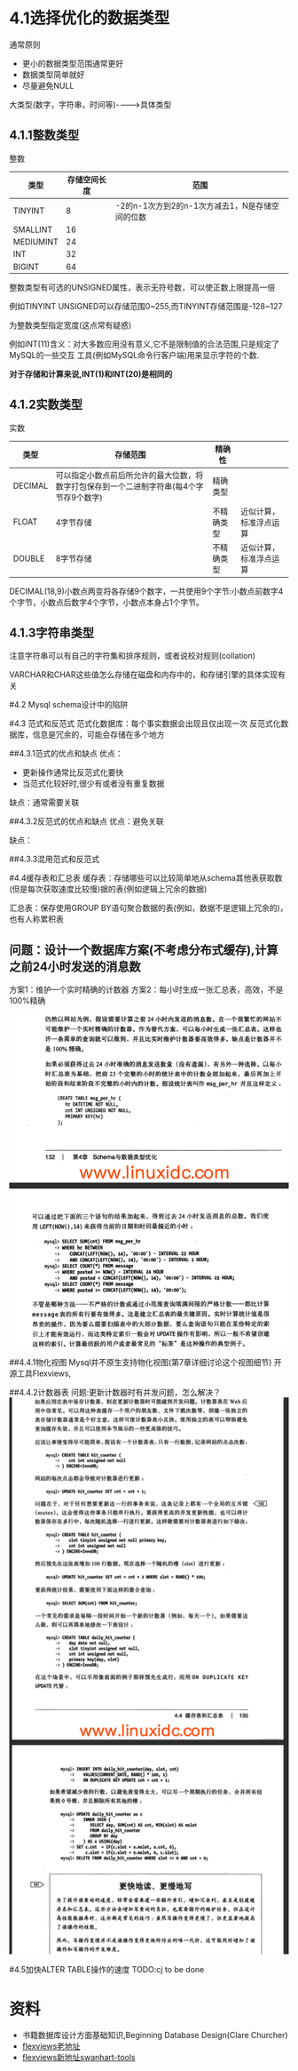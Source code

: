 
# 4.1选择优化的数据类型
通常原则
* 更小的数据类型范围通常更好
* 数据类型简单就好
* 尽量避免NULL

大类型(数字，字符串，时间等)---->具体类型

## 4.1.1整数类型
整数

|类型|存储空间长度|范围|
|---|---|---|
|TINYINT|8|-2的n-1次方到2的n-1次方减去1，N是存储空间的位数|
|SMALLINT|16||
|MEDIUMINT|24||
|INT|32||
|BIGINT|64||

整数类型有可选的UNSIGNED属性，表示无符号数，可以使正数上限提高一倍

例如TINYINT UNSIGNED可以存储范围0~255,而TINYINT存储范围是-128~127

为整数类型指定宽度(这点常有疑惑)

例如INT(11)含义：对大多数应用没有意义,它不是限制值的合法范围,只是规定了MySQL的一些交互
工具(例如MySQL命令行客户端)用来显示字符的个数.

**对于存储和计算来说,INT(1)和INT(20)是相同的**

## 4.1.2实数类型

实数

|类型|存储范围|精确性||
|---|---|---|---|
|DECIMAL|可以指定小数点前后所允许的最大位数，将数字打包保存到一个二进制字符串(每4个字节存9个数字)|精确类型||
|FLOAT|4字节存储|不精确类型|近似计算，标准浮点运算|
|DOUBLE|8字节存储|不精确类型|近似计算，标准浮点运算|

DECIMAL(18,9)小数点两变将各存储9个数字，一共使用9个字节:小数点前数字4个字节，小数点后数字4个字节，小数点本身占1个字节。

## 4.1.3字符串类型
注意字符串可以有自己的字符集和排序规则，或者说校对规则(collation)

VARCHAR和CHAR这些值怎么存储在磁盘和内存中的，和存储引擎的具体实现有关

#4.2 Mysql schema设计中的陷阱

#4.3 范式和反范式
范式化数据库：每个事实数据会出现且仅出现一次
反范式化数据库，信息是冗余的，可能会存储在多个地方

##4.3.1范式的优点和缺点
优点：
* 更新操作通常比反范式化要快
* 当范式化较好时,很少有或者没有重复数据

缺点：通常需要关联

##4.3.2反范式的优点和缺点
优点：避免关联

缺点：

##4.3.3混用范式和反范式

#4.4缓存表和汇总表
缓存表：存储哪些可以比较简单地从schema其他表获取数(但是每次获取速度比较慢)据的表(例如逻辑上冗余的数据)

汇总表：保存使用GROUP BY语句聚合数据的表(例如，数据不是逻辑上冗余的)，也有人称累积表

## 问题：设计一个数据库方案(不考虑分布式缓存),计算之前24小时发送的消息数
方案1：维护一个实时精确的计数器
方案2：每小时生成一张汇总表，高效，不是100%精确

![a案例统计网站过去24小时内发送的消息数](img/four/a案例统计网站过去24小时内发送的消息数.png)

##4.4.1物化视图
Mysql并不原生支持物化视图(第7章详细讨论这个视图细节)
开源工具Flexviews,

##4.4.2计数器表
问题:更新计数器时有并发问题，怎么解决？
![b案例数据库方案设计网站全局计数器](img/four/b案例数据库方案设计网站全局计数器.png)

#4.5加快ALTER TABLE操作的速度
TODO:cj to be done 

# 资料
* 书籍数据库设计方面基础知识,Beginning Database Design(Clare Churcher)
* [flexviews老地址](http://code.google.com/p/flexviews/)
* [flexviews新地址swanhart-tools](https://github.com/greenlion/swanhart-tools)
